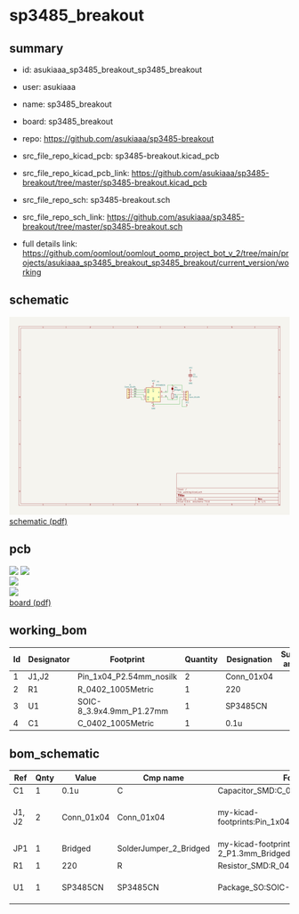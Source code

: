 # sp3485_breakout
 
## summary 
* id: asukiaaa_sp3485_breakout_sp3485_breakout
* user: asukiaaa
* name: sp3485_breakout
* board: sp3485_breakout
* repo: https://github.com/asukiaaa/sp3485-breakout
* src_file_repo_kicad_pcb: sp3485-breakout.kicad_pcb
* src_file_repo_kicad_pcb_link: https://github.com/asukiaaa/sp3485-breakout/tree/master/sp3485-breakout.kicad_pcb


* src_file_repo_sch: sp3485-breakout.sch
* src_file_repo_sch_link: https://github.com/asukiaaa/sp3485-breakout/tree/master/sp3485-breakout.sch
* full details link: https://github.com/oomlout/oomlout_oomp_project_bot_v_2/tree/main/projects/asukiaaa_sp3485_breakout_sp3485_breakout/current_version/working  

## schematic  
![](working_schematic_600.png)  
[schematic (pdf)](working_schematic.pdf) 






















## pcb  
![](working_3d_600.png) 
![](working_3d_front_600.png)  
![](working_3d_back_600.png)  
![](working_600.png)  
[board (pdf)](working.pdf)  

## working_bom
| Id | Designator | Footprint | Quantity | Designation | Supplier and ref |  | None | 
| --- | --- | --- | --- | --- | --- | --- | --- | 
| 1 | J1,J2 | Pin_1x04_P2.54mm_nosilk | 2 | Conn_01x04 |  |  | [''] | 
| 2 | R1 | R_0402_1005Metric | 1 | 220 |  |  | [''] | 
| 3 | U1 | SOIC-8_3.9x4.9mm_P1.27mm | 1 | SP3485CN |  |  | [''] | 
| 4 | C1 | C_0402_1005Metric | 1 | 0.1u |  |  | [''] | 


## bom_schematic
| Ref | Qnty | Value | Cmp name | Footprint | Description | Vendor | DNP | 
| --- | --- | --- | --- | --- | --- | --- | --- | 
| C1 | 1 | 0.1u | C | Capacitor_SMD:C_0402_1005Metric | Unpolarized capacitor |  |  | 
| J1, J2 | 2 | Conn_01x04 | Conn_01x04 | my-kicad-footprints:Pin_1x04_P2.54mm_nosilk | Generic connector, single row, 01x04, script generated (kicad-library-utils/schlib/autogen/connector/) |  |  | 
| JP1 | 1 | Bridged | SolderJumper_2_Bridged | my-kicad-footprints:SolderJumper-2_P1.3mm_Bridged_RoundedPad1.0x1.5mm | Solder Jumper, 2-pole, closed/bridged |  |  | 
| R1 | 1 | 220 | R | Resistor_SMD:R_0402_1005Metric | Resistor |  |  | 
| U1 | 1 | SP3485CN | SP3485CN | Package_SO:SOIC-8_3.9x4.9mm_P1.27mm | 3.3V Low Power Half-Duplex RS-485 Transceiver 10Mbps, SOIC-8 |  |  | 



